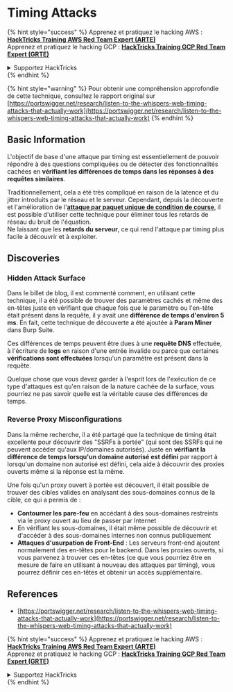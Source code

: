 # Timing Attacks

{% hint style="success" %}
Apprenez et pratiquez le hacking AWS :<img src="../.gitbook/assets/arte.png" alt="" data-size="line">[**HackTricks Training AWS Red Team Expert (ARTE)**](https://training.hacktricks.xyz/courses/arte)<img src="../.gitbook/assets/arte.png" alt="" data-size="line">\
Apprenez et pratiquez le hacking GCP : <img src="../.gitbook/assets/grte.png" alt="" data-size="line">[**HackTricks Training GCP Red Team Expert (GRTE)**<img src="../.gitbook/assets/grte.png" alt="" data-size="line">](https://training.hacktricks.xyz/courses/grte)

<details>

<summary>Supportez HackTricks</summary>

* Consultez les [**plans d'abonnement**](https://github.com/sponsors/carlospolop) !
* **Rejoignez le** 💬 [**groupe Discord**](https://discord.gg/hRep4RUj7f) ou le [**groupe telegram**](https://t.me/peass) ou **suivez-nous sur** **Twitter** 🐦 [**@hacktricks\_live**](https://twitter.com/hacktricks\_live)**.**
* **Partagez des astuces de hacking en soumettant des PR aux** [**HackTricks**](https://github.com/carlospolop/hacktricks) et [**HackTricks Cloud**](https://github.com/carlospolop/hacktricks-cloud) dépôts github.

</details>
{% endhint %}

{% hint style="warning" %}
Pour obtenir une compréhension approfondie de cette technique, consultez le rapport original sur [https://portswigger.net/research/listen-to-the-whispers-web-timing-attacks-that-actually-work](https://portswigger.net/research/listen-to-the-whispers-web-timing-attacks-that-actually-work)
{% endhint %}

## Basic Information

L'objectif de base d'une attaque par timing est essentiellement de pouvoir répondre à des questions compliquées ou de détecter des fonctionnalités cachées en **vérifiant les différences de temps dans les réponses à des requêtes similaires**.

Traditionnellement, cela a été très compliqué en raison de la latence et du jitter introduits par le réseau et le serveur. Cependant, depuis la découverte et l'amélioration de l'[**attaque par paquet unique de condition de course**](race-condition.md#http-2-single-packet-attack-vs.-http-1.1-last-byte-synchronization), il est possible d'utiliser cette technique pour éliminer tous les retards de réseau du bruit de l'équation.\
Ne laissant que les **retards du serveur**, ce qui rend l'attaque par timing plus facile à découvrir et à exploiter.

## Discoveries

### Hidden Attack Surface

Dans le billet de blog, il est commenté comment, en utilisant cette technique, il a été possible de trouver des paramètres cachés et même des en-têtes juste en vérifiant que chaque fois que le paramètre ou l'en-tête était présent dans la requête, il y avait une **différence de temps d'environ 5 ms**. En fait, cette technique de découverte a été ajoutée à **Param Miner** dans Burp Suite.

Ces différences de temps peuvent être dues à une **requête DNS** effectuée, à l'écriture de **logs** en raison d'une entrée invalide ou parce que certaines **vérifications sont effectuées** lorsqu'un paramètre est présent dans la requête.

Quelque chose que vous devez garder à l'esprit lors de l'exécution de ce type d'attaques est qu'en raison de la nature cachée de la surface, vous pourriez ne pas savoir quelle est la véritable cause des différences de temps.

### Reverse Proxy Misconfigurations

Dans la même recherche, il a été partagé que la technique de timing était excellente pour découvrir des "SSRFs à portée" (qui sont des SSRFs qui ne peuvent accéder qu'aux IP/domaines autorisés). Juste en **vérifiant la différence de temps lorsqu'un domaine autorisé est défini** par rapport à lorsqu'un domaine non autorisé est défini, cela aide à découvrir des proxies ouverts même si la réponse est la même.

Une fois qu'un proxy ouvert à portée est découvert, il était possible de trouver des cibles valides en analysant des sous-domaines connus de la cible, ce qui a permis de :

* **Contourner les pare-feu** en accédant à des sous-domaines restreints via le proxy ouvert au lieu de passer par Internet
* En vérifiant les sous-domaines, il était même possible de découvrir et d'accéder à des sous-domaines internes non connus publiquement
* **Attaques d'usurpation de Front-End** : Les serveurs front-end ajoutent normalement des en-têtes pour le backend. Dans les proxies ouverts, si vous parvenez à trouver ces en-têtes (ce que vous pourriez être en mesure de faire en utilisant à nouveau des attaques par timing), vous pourrez définir ces en-têtes et obtenir un accès supplémentaire.

## References

* [https://portswigger.net/research/listen-to-the-whispers-web-timing-attacks-that-actually-work](https://portswigger.net/research/listen-to-the-whispers-web-timing-attacks-that-actually-work)

{% hint style="success" %}
Apprenez et pratiquez le hacking AWS :<img src="../.gitbook/assets/arte.png" alt="" data-size="line">[**HackTricks Training AWS Red Team Expert (ARTE)**](https://training.hacktricks.xyz/courses/arte)<img src="../.gitbook/assets/arte.png" alt="" data-size="line">\
Apprenez et pratiquez le hacking GCP : <img src="../.gitbook/assets/grte.png" alt="" data-size="line">[**HackTricks Training GCP Red Team Expert (GRTE)**<img src="../.gitbook/assets/grte.png" alt="" data-size="line">](https://training.hacktricks.xyz/courses/grte)

<details>

<summary>Supportez HackTricks</summary>

* Consultez les [**plans d'abonnement**](https://github.com/sponsors/carlospolop) !
* **Rejoignez le** 💬 [**groupe Discord**](https://discord.gg/hRep4RUj7f) ou le [**groupe telegram**](https://t.me/peass) ou **suivez-nous sur** **Twitter** 🐦 [**@hacktricks\_live**](https://twitter.com/hacktricks\_live)**.**
* **Partagez des astuces de hacking en soumettant des PR aux** [**HackTricks**](https://github.com/carlospolop/hacktricks) et [**HackTricks Cloud**](https://github.com/carlospolop/hacktricks-cloud) dépôts github.

</details>
{% endhint %}
